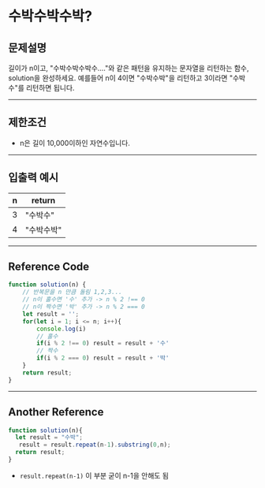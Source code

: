 # 수박수박수박?

## 문제설명

길이가 n이고, "수박수박수박수...."와 같은 패턴을 유지하는 문자열을 리턴하는 함수, solution을 완성하세요. 예를들어 n이 4이면 "수박수박"을 리턴하고 3이라면 "수박수"를 리턴하면 됩니다.

---

## 제한조건

- n은 길이 10,000이하인 자연수입니다.

---

## 입출력 예시

| n    | return     |
| ---- | ---------- |
| 3    | "수박수"   |
| 4    | "수박수박" |

---

## Reference Code

```js
function solution(n) {
    // 반복문을 n 만큼 돌림 1,2,3...
    // n이 홀수면 '수' 추가 -> n % 2 !== 0 
    // n이 짝수면 '박' 추가 -> n % 2 === 0
    let result = '';
    for(let i = 1; i <= n; i++){
        console.log(i)
        // 홀수
        if(i % 2 !== 0) result = result + '수'
      	// 짝수
        if(i % 2 === 0) result = result + '박'
    }
    return result;
}
```

---

## Another Reference

```js
function solution(n){
  let result = "수박";
   result = result.repeat(n-1).substring(0,n);
  return result;
}
```
- `result.repeat(n-1)` 이 부분 굳이 n-1을 안해도 됨


